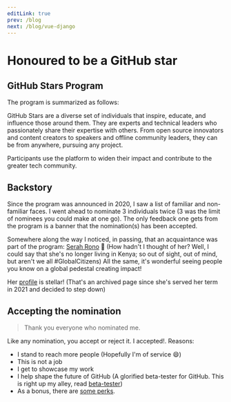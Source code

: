 ```yaml
---
editLink: true
prev: /blog
next: /blog/vue-django
---
```


# Honoured to be a GitHub star

## GitHub Stars Program

The program is summarized as follows:

GitHub Stars are a diverse set of individuals that inspire, educate, and influence those around them. They are experts and technical leaders who passionately share their expertise with others. From open source innovators and content creators to speakers and offline community leaders, they can be from anywhere, pursuing any project.

Participants use the platform to widen their impact and contribute to the greater tech community.

## Backstory

Since the program was announced in 2020, I saw a list of familiar and non-familiar faces. I went ahead to nominate 3 individuals twice (3 was the limit of nominees you could make at one go). The only feedback one gets from the program is a banner that the nomination(s) has been accepted.

Somewhere along the way I noticed, in passing, that an acquaintance was part of the program: [Serah Rono][serah twitter] :clap: (How hadn't I thought of her? Well, I could say that she's no longer living in Kenya; so out of sight, out of mind, but aren't we all #GlobalCitizens) All the same, it's wonderful seeing people you know on a global pedestal creating impact!

Her [profile][serah ghstar profile] is stellar! (That's an archived page since she's served her term in 2021 and decided to step down)

## Accepting the nomination

> Thank you everyone who nominated me.

Like any nomination, you accept or reject it. I accepted!. Reasons:

- I stand to reach more people (Hopefully I'm of service :smile:)
- This is not a job
- I get to showcase my work
- I help shape the future of GitHub (A glorified beta-tester for GitHub. This is right up my alley, read [beta-tester][beta-tester])
- As a bonus, there are [some perks][github-stars-program].

<Disqus />

[serah twitter]: https://twitter.com/serahrono
[serah ghstar profile]: https://web.archive.org/web/20211216152138/https://stars.github.com/profiles/serahrono/
[beta-tester]: /beta-tester
[github-stars-program]: https://stars.github.com/program/
